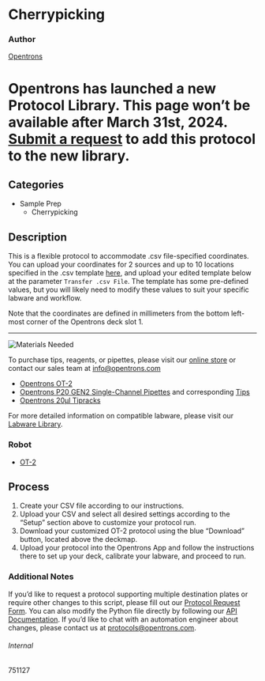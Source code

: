 # Cherrypicking

### Author
[Opentrons](https://opentrons.com/)


# Opentrons has launched a new Protocol Library. This page won’t be available after March 31st, 2024. [Submit a request](https://docs.google.com/forms/d/e/1FAIpQLSdYYp9QCKow4nn0KlCVsMS3HX0eJ0N9O7-erajKvcpT0lWbSg/viewform) to add this protocol to the new library.

## Categories
* Sample Prep
	* Cherrypicking

## Description

This is a flexible protocol to accommodate .csv file-specified coordinates. You can upload your coordinates for 2 sources and up to 10 locations specified in the .csv template [here](https://opentrons-protocol-library-website.s3.amazonaws.com/custom-README-images/751127/CSV+Template+-+Sheet1.csv), and upload your edited template below at the parameter `Transfer .csv File`. The template has some pre-defined values, but you will likely need to modify these values to suit your specific labware and workflow.

Note that the coordinates are defined in millimeters from the bottom left-most corner of the Opentrons deck slot 1.

---
![Materials Needed](https://s3.amazonaws.com/opentrons-protocol-library-website/custom-README-images/001-General+Headings/materials.png)

To purchase tips, reagents, or pipettes, please visit our [online store](https://shop.opentrons.com/) or contact our sales team at [info@opentrons.com](mailto:info@opentrons.com)

* [Opentrons OT-2](https://shop.opentrons.com/collections/ot-2-robot/products/ot-2)
* [Opentrons P20 GEN2 Single-Channel Pipettes](https://shop.opentrons.com/collections/ot-2-pipettes) and corresponding [Tips](https://shop.opentrons.com/collections/opentrons-tips)
* [Opentrons 20µl Tipracks](https://shop.opentrons.com/collections/opentrons-tips/products/opentrons-10ul-tips)

For more detailed information on compatible labware, please visit our [Labware Library](https://labware.opentrons.com/).


### Robot
* [OT-2](https://opentrons.com/ot-2)

## Process

1. Create your CSV file according to our instructions.
2. Upload your CSV and select all desired settings according to the “Setup” section above to customize your protocol run.
3. Download your customized OT-2 protocol using the blue “Download” button, located above the deckmap.
4. Upload your protocol into the Opentrons App and follow the instructions there to set up your deck, calibrate your labware, and proceed to run.

### Additional Notes

If you’d like to request a protocol supporting multiple destination plates or require other changes to this script, please fill out our [Protocol Request Form](https://opentrons-protocol-dev.paperform.co/). You can also modify the Python file directly by following our [API Documentation](https://docs.opentrons.com/v2/). If you’d like to chat with an automation engineer about changes, please contact us at [protocols@opentrons.com](mailto:protocols@opentrons.com).

###### Internal
751127
